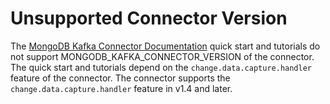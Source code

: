 # Unsupported Connector Version

The [MongoDB Kafka Connector Documentation](https://docs.mongodb.com/kafka-connector/current/)
quick start and tutorials do not support MONGODB_KAFKA_CONNECTOR_VERSION of the connector. The quick start and tutorials depend on the
`change.data.capture.handler` feature of the connector. The connector supports
the `change.data.capture.handler` feature in v1.4 and later.
